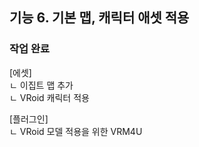 ## 기능 6. 기본 맵, 캐릭터 애셋 적용
### 작업 완료

[에셋] <br/>
ㄴ 이집트 맵 추가 <br/>
ㄴ VRoid 캐릭터 적용 <br/>

[플러그인] <br/>
ㄴ VRoid 모델 적용을 위한 VRM4U
